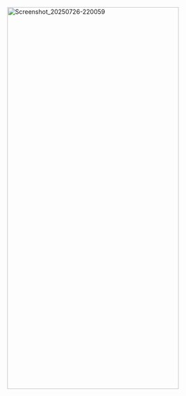 <img width="395" height="881" alt="Screenshot_20250726-220059" src="https://github.com/user-attachments/assets/a6db9203-36bd-493c-bff7-bd0c7b2e1c1c" />
